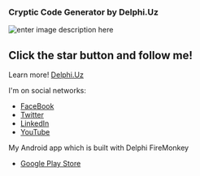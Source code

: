 
### Cryptic Code Generator by Delphi.Uz

![enter image description here](https://i0.wp.com/delphi.uz/wp-content/uploads/2017/03/delphi.uz-cryptic-code-generator.jpg?w=460&ssl=1)

## Click the star button and follow me!

Learn more! [Delphi.Uz](https://delphi.uz/2017/03/10/delphi-programming-language/make-cryptic-code-generator-application-delphi/)

I'm on social networks:

-   [FaceBook](https://www.facebook.com/wwwdelphiuz/)
-   [Twitter](https://twitter.com/MuminjonGuru)
-   [LinkedIn](https://www.linkedin.com/in/muminjon-abduraimov/)
-   [YouTube](https://youtube.com/MuminjonAbduraimov)

My Android app which is built with Delphi FireMonkey

-   [Google Play Store](https://play.google.com/store/apps/details?id=com.delphiapplications.delphiexamples)
